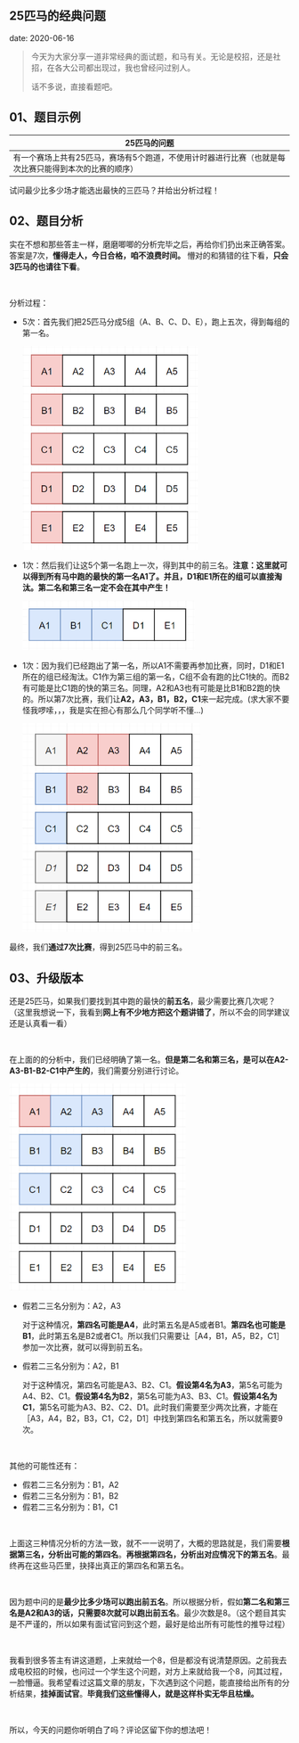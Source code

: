 
##	25匹马的经典问题
date:	2020-06-16
 

>今天为大家分享一道非常经典的面试题，和马有关。无论是校招，还是社招，在各大公司都出现过，我也曾经问过别人。
>
>话不多说，直接看题吧。

## 01、题目示例

| 25匹马的问题                                                 |
| ------------------------------------------------------------ |
| 有一个赛场上共有25匹马，赛场有5个跑道，不使用计时器进行比赛（也就是每次比赛只能得到本次的比赛的顺序） |

试问最少比多少场才能选出最快的三匹马？并给出分析过程！

## 02、题目分析

实在不想和那些答主一样，磨磨唧唧的分析完毕之后，再给你们扔出来正确答案。答案是7次，**懂得走人，今日合格，咱不浪费时间。** 懵对的和猜错的往下看，**只会3匹马的也请往下看**。

<br/>

分析过程：

- 5次：首先我们把25匹马分成5组（A、B、C、D、E），跑上五次，得到每组的第一名。

  <img src="./07/1.png" alt="PNG" style="zoom: 67%;" />

- 1次：然后我们让这5个第一名跑上一次，得到其中的前三名。**注意：这里就可以得到所有马中跑的最快的第一名A1了。并且，D1和E1所在的组可以直接淘汰。第二名和第三名一定不会在其中产生！**

  <img src="./07/2.png" alt="PNG" style="zoom: 67%;" />

- 1次：因为我们已经跑出了第一名，所以A1不需要再参加比赛，同时，D1和E1所在的组已经淘汰。C1作为第三组的第一名，C组不会有跑的比C1快的。而B2有可能是比C1跑的快的第三名。同理，A2和A3也有可能是比B1和B2跑的快的。所以第7次比赛，我们让**A2，A3，B1，B2，C1**来一起完成。(求大家不要怪我啰嗦，，，我是实在担心有那么几个同学听不懂...)

  <img src="./07/3.png" alt="PNG" style="zoom: 67%;" />

最终，我们**通过7次比赛**，得到25匹马中的前三名。

## 03、升级版本

还是25匹马，如果我们要找到其中跑的最快的**前五名**，最少需要比赛几次呢？（这里我想说一下，我看到**网上有不少地方把这个题讲错了**，所以不会的同学建议还是认真看一看）

<br/>

在上面的的分析中，我们已经明确了第一名。**但是第二名和第三名，是可以在A2-A3-B1-B2-C1中产生的**，我们需要分别进行讨论。

<img src="./07/4.png" alt="PNG" style="zoom: 80%;" />

- 假若二三名分别为：A2，A3

  对于这种情况，**第四名可能是A4**，此时第五名是A5或者B1。**第四名也可能是B1**，此时第五名是B2或者C1。所以我们只需要让［A4，B1，A5，B2，C1］参加一次比赛，就可以得到前五名。

- 假若二三名分别为：A2，B1

  对于这种情况，第四名可能是A3、B2、C1。**假设第4名为A3**，第5名可能为A4、B2、C1。**假设第4名为B2**，第5名可能为A3、B3、C1。**假设第4名为C1**，第5名可能为A3、B2、C2、D1。此时我们需要至少两次比赛，才能在［A3，A4，B2，B3，C1，C2，D1］中找到第四名和第五名，所以就需要9次。

<br/>

其他的可能性还有：

- 假若二三名分别为：B1，A2
- 假若二三名分别为：B1，B2
- 假若二三名分别为：B1，C1

<br/>

上面这三种情况分析的方法一致，就不一一说明了，大概的思路就是，我们需要**根据第三名，分析出可能的第四名**。**再根据第四名，分析出对应情况下的第五名**。最终再在这些马匹里，抉择出真正的第四名和第五名。

<br/>

因为题中问的是**最少比多少场可以跑出前五名**。所以根据分析，假如**第二名和第三名是A2和A3的话，只需要8次就可以跑出前五名**。最少次数是8。（这个题目其实是不严谨的，所以如果有面试官问到这个题，最好是给出所有可能性的推导过程）

<br/>

我看到很多答主有讲这道题，上来就给一个8，但是都没有说清楚原因。之前我去成电校招的时候，也问过一个学生这个问题，对方上来就给我一个8，问其过程，一脸懵逼。我希望看过这篇文章的朋友，下次遇到这个问题，能直接给出所有的分析结果，**挂掉面试官**。**毕竟我们这些懂得人，就是这样朴实无华且枯燥。**

<br/>

所以，今天的问题你听明白了吗？评论区留下你的想法吧！